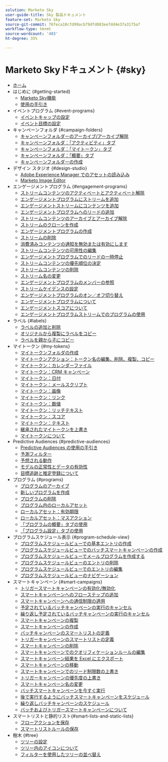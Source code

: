 ```yaml
---
solution: Marketo Sky
user-guide-title: Sky 製品ドキュメント
feature-set: Marketo Sky
source-git-commit: 76feca10cfd99acb79dfd883ee7dd4e37a3175a7
workflow-type: tm+mt
source-wordcount: '483'
ht-degree: 35%

---
```



# Marketo Skyドキュメント {#sky}

+ [ホーム](home.md)
+ はじめに {#getting-started}
   + [Marketo Sky機能](marketo-sky-features.md)
   + [使用の手引き](how-to-enable-roles-for-marketo-sky.md)
+ イベントプログラム {#event-programs}
   + [イベントキャップの設定](setting-an-event-cap.md)
   + [イベント目標の設定](setting-event-goals.md)
+ キャンペーンフォルダ {#campaign-folders}
   + [キャンペーンフォルダーのアーカイブ/アーカイブ解除](archive-unarchive-a-campaign-folder.md)
   + [キャンペーンフォルダ：「アクティビティ」タブ](campaign-folder-activities-tab.md)
   + [キャンペーンフォルダ：「マイトークン」タブ](campaign-folder-my-tokens-tab.md)
   + [キャンペーンフォルダ：「概要」タブ](campaign-folder-overview-tab.md)
   + [キャンペーンフォルダーの作成](create-a-campaign-folder.md)
+ デザイン スタジオ {#design-studio}
   + [Adobe Experience Manager でのアセットの読み込み](importing-assets-with-adobe-experience-manager.md)
   + [Marketo Image Editor](marketo-image-editor.md)
+ エンゲージメントプログラム {#engagement-programs}
   + [ストリームコンテンツのアクティベートとアクティベート解除](activate-and-deactivate-stream-content.md)
   + [エンゲージメントプログラムにストリームを追加](add-a-stream-to-an-engagement-program.md)
   + [エンゲージメントストリームにコンテンツを追加](add-content-to-an-engagement-stream.md)
   + [エンゲージメントプログラムへのリードの追加](add-people-to-an-engagement-program.md)
   + [ストリームコンテンツのアーカイブとアーカイブ解除](archive-and-unarchive-stream-content.md)
   + [ストリームのクローンを作成](clone-a-stream.md)
   + [エンゲージメントプログラムの作成](create-an-engagement-program.md)
   + [ストリームの削除](delete-a-stream.md)
   + [消費済みコンテンツの通知を無効または有効にします](disable-or-enable-exhausted-content-notifications.md)
   + [ストリームコンテンツの可用性の編集](edit-availability-of-stream-content.md)
   + [エンゲージメントプログラムでのリードの一時停止](pause-people-in-an-engagement-program.md)
   + [ストリームコンテンツの優先順位の決定](prioritize-stream-content.md)
   + [ストリームコンテンツの削除](remove-stream-content.md)
   + [ストリーム名の変更](rename-a-stream.md)
   + [エンゲージメントプログラムのメンバーの参照](see-members-of-an-engagement-program.md)
   + [ストリームケイデンスの設定](set-stream-cadence.md)
   + [エンゲージメントプログラムのオン／オフ切り替え](turn-an-engagement-program-on-and-off.md)
   + [エンゲージメントプログラムについて](understanding-engagement-programs.md)
   + [エンゲージメントスコアについて](understanding-the-engagement-score.md)
   + [エンゲージメントプログラムストリームでのプログラムの使用](using-a-program-in-an-engagement-program-stream.md)
+ ラベル {#labels}
   + [ラベルの追加と削除](add-and-remove-labels.md)
   + [オリジナルから複製にラベルをコピー](copy-labels-from-original-to-clone.md)
   + [ラベルを親から子にコピー](copy-labels-from-parent-to-child.md)
+ マイトークン {#my-tokens}
   + [マイトークンフォルダの作成](create-my-token-folders.md)
   + [マイトークンアクション：トークン名の編集、削除、複製、コピー](my-token-actions-edit-delete-clone-and-copy-token-names.md)
   + [マイトークン：カレンダーファイル](my-token-calendar-file.md)
   + [マイトークン：CRM キャンペーン](my-token-crm-campaign.md)
   + [マイトークン：日付](my-token-date.md)
   + [マイトークン：メールスクリプト](my-token-email-script.md)
   + [マイトークン：画像](my-token-image.md)
   + [マイトークン：リンク](my-token-link.md)
   + [マイトークン：数値](my-token-number.md)
   + [マイトークン：リッチテキスト](my-token-rich-text.md)
   + [マイトークン：スコア](my-token-score.md)
   + [マイトークン：テキスト](my-token-text.md)
   + [継承されたマイトークンを上書き](override-an-inherited-my-token.md)
   + [マイトークンについて](understanding-my-tokens.md)
+ Predictive Audiences {#predictive-audiences}
   + [Predictive Audiences の使用の手引き](getting-started-with-predictive-audiences.md)
   + [予測フィルター](predictive-filters.md)
   + [予想される動作](expected-behavior.md)
   + [モデルの正常性とデータの有効性](model-health-and-data-validity.md)
   + [目標追跡と推定登録について](understanding-goal-tracking-and-projected-registrations.md)
+ プログラム {#programs}
   + [プログラムのアーカイブ](archive-a-program.md)
   + [新しいプログラムを作成](create-a-new-program.md)
   + [プログラムの削除](delete-a-program.md)
   + [プログラム内のローカルアセット](local-assets-in-a-program.md)
   + [ローカルアセット：有効期限](local-assets-expiration.md)
   + [ローカルアセット：マスアクション](local-assets-mass-actions.md)
   + [「プログラムの概要」タブの使用](using-the-program-overview-tab.md)
   + [「プログラム設定」タブの使用](using-the-program-setup-tab.md)
+ プログラムスケジュール表示 {#program-schedule-view}
   + [プログラムスケジュールビューでの基本エントリの作成](create-a-basic-entry-in-program-schedule-view.md)
   + [プログラムスケジュールビューでのバッチスマートキャンペーンの作成](create-a-batch-smart-campaign-in-program-schedule-view.md)
   + [プログラムスケジュールビューでメールプログラムを作成する](create-an-email-program-in-program-schedule-view.md)
   + [プログラムスケジュールビューのエントリの削除](delete-an-entry-in-program-schedule-view.md)
   + [プログラムスケジュールビューでのエントリの編集](edit-an-entry-in-program-schedule-view.md)
   + [プログラムスケジュールビューのナビゲーション](navigating-program-schedule-view.md)
+ スマートキャンペーン {#smart-campaigns}
   + [トリガースマートキャンペーンの有効化/無効化](activate-deactivate-a-trigger-smart-campaign.md)
   + [スマートキャンペーンへのフローステップの追加](add-a-flow-step-to-a-smart-campaign.md)
   + [スマートキャンペーンへの通信制限の適用](apply-communication-limits-to-a-smart-campaign.md)
   + [予定されているバッチキャンペーンの実行のキャンセル](cancel-a-scheduled-batch-campaign-run.md)
   + [繰り返し予定されているバッチキャンペーンの実行のキャンセル](cancel-a-scheduled-recurring-batch-campaign-run.md)
   + [スマートキャンペーンの複製](clone-a-smart-campaign.md)
   + [スマートキャンペーンの作成](create-a-smart-campaign.md)
   + [バッチキャンペーンのスマートリストの定義](define-a-smart-list-for-a-batch-campaign.md)
   + [トリガーキャンペーンのスマートリストの定義](define-a-smart-list-for-a-trigger-campaign.md)
   + [スマートキャンペーンの削除](delete-a-smart-campaign.md)
   + [スマートキャンペーンでのクオリフィケーションルールの編集](edit-qualification-rules-in-a-smart-campaign.md)
   + [スマートキャンペーン結果を Excel にエクスポート](export-smart-campaign-results-to-excel.md)
   + [スマートキャンペーンの移動](move-a-smart-campaign.md)
   + [スマートキャンペーンでのリード制限数の上書き](override-person-restrictions-in-a-smart-campaign.md)
   + [トリガーキャンペーンの優先度の上書き](priority-override-for-trigger-campaigns.md)
   + [スマートキャンペーン名の変更](rename-a-smart-campaign.md)
   + [バッチスマートキャンペーンを今すぐ実行](run-a-batch-smart-campaign-now.md)
   + [後で実行するようにバッチスマートキャンペーンをスケジュール](schedule-a-batch-smart-campaign-to-run-later.md)
   + [繰り返しバッチキャンペーンのスケジュール](schedule-a-recurring-batch-campaign.md)
   + [バッチおよびトリガースマートキャンペーンについて](understanding-batch-and-trigger-smart-campaigns.md)
+ スマートリストと静的リスト{#smart-lists-and-static-lists}
   + [フローアクションを保存](save-flow-actions.md)
   + [スマートリストルールの保存](save-smart-list-rules.md)
+ 樹木 {#tree}
   + [ツリーの設定](configuring-the-tree.md)
   + [ツリー内のアイコンについて](understanding-icons-in-the-tree.md)
   + [フィルターを使用したツリーの並べ替え](use-filters-to-sort-the-tree.md)

